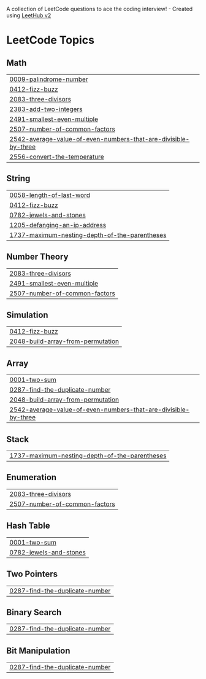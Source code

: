 A collection of LeetCode questions to ace the coding interview! - Created using [LeetHub v2](https://github.com/arunbhardwaj/LeetHub-2.0)
<!---LeetCode Topics Start-->
# LeetCode Topics
## Math
|  |
| ------- |
| [0009-palindrome-number](https://github.com/NaveenThomas21/leet-code/tree/master/0009-palindrome-number) |
| [0412-fizz-buzz](https://github.com/NaveenThomas21/leet-code/tree/master/0412-fizz-buzz) |
| [2083-three-divisors](https://github.com/NaveenThomas21/leet-code/tree/master/2083-three-divisors) |
| [2383-add-two-integers](https://github.com/NaveenThomas21/leet-code/tree/master/2383-add-two-integers) |
| [2491-smallest-even-multiple](https://github.com/NaveenThomas21/leet-code/tree/master/2491-smallest-even-multiple) |
| [2507-number-of-common-factors](https://github.com/NaveenThomas21/leet-code/tree/master/2507-number-of-common-factors) |
| [2542-average-value-of-even-numbers-that-are-divisible-by-three](https://github.com/NaveenThomas21/leet-code/tree/master/2542-average-value-of-even-numbers-that-are-divisible-by-three) |
| [2556-convert-the-temperature](https://github.com/NaveenThomas21/leet-code/tree/master/2556-convert-the-temperature) |
## String
|  |
| ------- |
| [0058-length-of-last-word](https://github.com/NaveenThomas21/leet-code/tree/master/0058-length-of-last-word) |
| [0412-fizz-buzz](https://github.com/NaveenThomas21/leet-code/tree/master/0412-fizz-buzz) |
| [0782-jewels-and-stones](https://github.com/NaveenThomas21/leet-code/tree/master/0782-jewels-and-stones) |
| [1205-defanging-an-ip-address](https://github.com/NaveenThomas21/leet-code/tree/master/1205-defanging-an-ip-address) |
| [1737-maximum-nesting-depth-of-the-parentheses](https://github.com/NaveenThomas21/leet-code/tree/master/1737-maximum-nesting-depth-of-the-parentheses) |
## Number Theory
|  |
| ------- |
| [2083-three-divisors](https://github.com/NaveenThomas21/leet-code/tree/master/2083-three-divisors) |
| [2491-smallest-even-multiple](https://github.com/NaveenThomas21/leet-code/tree/master/2491-smallest-even-multiple) |
| [2507-number-of-common-factors](https://github.com/NaveenThomas21/leet-code/tree/master/2507-number-of-common-factors) |
## Simulation
|  |
| ------- |
| [0412-fizz-buzz](https://github.com/NaveenThomas21/leet-code/tree/master/0412-fizz-buzz) |
| [2048-build-array-from-permutation](https://github.com/NaveenThomas21/leet-code/tree/master/2048-build-array-from-permutation) |
## Array
|  |
| ------- |
| [0001-two-sum](https://github.com/NaveenThomas21/leet-code/tree/master/0001-two-sum) |
| [0287-find-the-duplicate-number](https://github.com/NaveenThomas21/leet-code/tree/master/0287-find-the-duplicate-number) |
| [2048-build-array-from-permutation](https://github.com/NaveenThomas21/leet-code/tree/master/2048-build-array-from-permutation) |
| [2542-average-value-of-even-numbers-that-are-divisible-by-three](https://github.com/NaveenThomas21/leet-code/tree/master/2542-average-value-of-even-numbers-that-are-divisible-by-three) |
## Stack
|  |
| ------- |
| [1737-maximum-nesting-depth-of-the-parentheses](https://github.com/NaveenThomas21/leet-code/tree/master/1737-maximum-nesting-depth-of-the-parentheses) |
## Enumeration
|  |
| ------- |
| [2083-three-divisors](https://github.com/NaveenThomas21/leet-code/tree/master/2083-three-divisors) |
| [2507-number-of-common-factors](https://github.com/NaveenThomas21/leet-code/tree/master/2507-number-of-common-factors) |
## Hash Table
|  |
| ------- |
| [0001-two-sum](https://github.com/NaveenThomas21/leet-code/tree/master/0001-two-sum) |
| [0782-jewels-and-stones](https://github.com/NaveenThomas21/leet-code/tree/master/0782-jewels-and-stones) |
## Two Pointers
|  |
| ------- |
| [0287-find-the-duplicate-number](https://github.com/NaveenThomas21/leet-code/tree/master/0287-find-the-duplicate-number) |
## Binary Search
|  |
| ------- |
| [0287-find-the-duplicate-number](https://github.com/NaveenThomas21/leet-code/tree/master/0287-find-the-duplicate-number) |
## Bit Manipulation
|  |
| ------- |
| [0287-find-the-duplicate-number](https://github.com/NaveenThomas21/leet-code/tree/master/0287-find-the-duplicate-number) |
<!---LeetCode Topics End-->